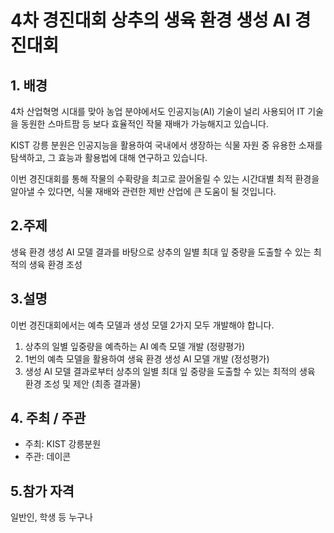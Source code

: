 # 4차 경진대회 상추의 생육 환경 생성 AI 경진대회
## 1. 배경
4차 산업혁명 시대를 맞아 농업 분야에서도 인공지능(AI) 기술이 널리 사용되어 IT 기술을 동원한 스마트팜 등 보다 효율적인 작물 재배가 가능해지고 있습니다.

KIST 강릉 분원은 인공지능을 활용하여 국내에서 생장하는 식물 자원 중 유용한 소재를 탐색하고, 그 효능과 활용법에 대해 연구하고 있습니다.

이번 경진대회를 통해 작물의 수확량을 최고로 끌어올릴 수 있는 시간대별 최적 환경을 알아낼 수 있다면, 식물 재배와 관련한 제반 산업에 큰 도움이 될 것입니다.



## 2.주제
생육 환경 생성 AI 모델 결과를 바탕으로 상추의 일별 최대 잎 중량을 도출할 수 있는 최적의 생육 환경 조성



## 3.설명
이번 경진대회에서는 예측 모델과 생성 모델 2가지 모두 개발해야 합니다.

1. 상추의 일별 잎중량을 예측하는 AI 예측 모델 개발 (정량평가)
2. 1번의 예측 모델을 활용하여 생육 환경 생성 AI 모델 개발 (정성평가)
3. 생성 AI 모델 결과로부터 상추의 일별 최대 잎 중량을 도출할 수 있는 최적의 생육 환경 조성 및 제안 (최종 결과물)

## 4. 주최 / 주관
- 주최: KIST 강릉분원
- 주관: 데이콘


## 5.참가 자격
일반인, 학생 등 누구나
